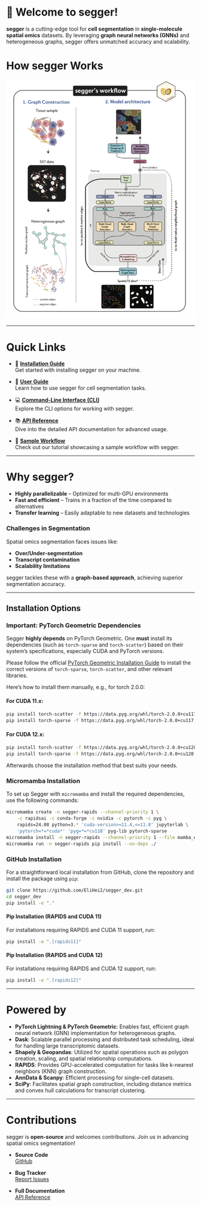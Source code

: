 # 🍳 Welcome to segger!

**segger** is a cutting-edge tool for **cell segmentation** in **single-molecule spatial omics** datasets. By leveraging **graph neural networks (GNNs)** and heterogeneous graphs, segger offers unmatched accuracy and scalability.

# How segger Works

![Segger Model](docs/images/Segger_model_08_2024.png)

---

# Quick Links

- 💾 **[Installation Guide](https://elihei2.github.io/segger_dev/installation/)**  
  Get started with installing segger on your machine.

- 📖 **[User Guide](https://elihei2.github.io/segger_dev/user_guide/)**  
  Learn how to use segger for cell segmentation tasks.

- 💻 **[Command-Line Interface (CLI)](https://elihei2.github.io/segger_dev/cli/)**  
  Explore the CLI options for working with segger.

- 📚 **[API Reference](https://elihei2.github.io/segger_dev/api/)**  
  Dive into the detailed API documentation for advanced usage.

- 📝 **[Sample Workflow](https://elihei2.github.io/segger_dev/notebooks/segger_tutorial/)**  
  Check out our tutorial showcasing a sample workflow with segger.

---

# Why segger?

- **Highly parallelizable** – Optimized for multi-GPU environments
- **Fast and efficient** – Trains in a fraction of the time compared to alternatives
- **Transfer learning** – Easily adaptable to new datasets and technologies

### Challenges in Segmentation

Spatial omics segmentation faces issues like:

- **Over/Under-segmentation**
- **Transcript contamination**
- **Scalability limitations**

segger tackles these with a **graph-based approach**, achieving superior segmentation accuracy.

---

## Installation Options


### Important: PyTorch Geometric Dependencies

Segger **highly depends** on PyTorch Geometric. One **must** install its dependencies (such as `torch-sparse` and `torch-scatter`) based on their system’s specifications, especially CUDA and PyTorch versions.

Please follow the official [PyTorch Geometric Installation Guide](https://pytorch-geometric.readthedocs.io/en/latest/install/installation.html) to install the correct versions of `torch-sparse`, `torch-scatter`, and other relevant libraries.

Here’s how to install them manually, e.g., for torch 2.0.0:

#### For CUDA 11.x:

```bash
pip install torch-scatter -f https://data.pyg.org/whl/torch-2.0.0+cu117.html
pip install torch-sparse -f https://data.pyg.org/whl/torch-2.0.0+cu117.html
```

#### For CUDA 12.x:

```bash
pip install torch-scatter -f https://data.pyg.org/whl/torch-2.0.0+cu120.html
pip install torch-sparse -f https://data.pyg.org/whl/torch-2.0.0+cu120.html
```


Afterwards choose the installation method that best suits your needs.


### Micromamba Installation

To set up Segger with `micromamba` and install the required dependencies, use the following commands:

```bash
micromamba create -n segger-rapids --channel-priority 1 \
    -c rapidsai -c conda-forge -c nvidia -c pytorch -c pyg \
    rapids=24.08 python=3.* 'cuda-version>=11.4,<=11.8' jupyterlab \
    'pytorch=*=*cuda*' 'pyg=*=*cu118' pyg-lib pytorch-sparse
micromamba install -n segger-rapids --channel-priority 1 --file mamba_environment.yml
micromamba run -n segger-rapids pip install --no-deps ./
```

### GitHub Installation

For a straightforward local installation from GitHub, clone the repository and install the package using `pip`:

```bash
git clone https://github.com/EliHei2/segger_dev.git
cd segger_dev
pip install -e "."
```

#### Pip Installation (RAPIDS and CUDA 11)

For installations requiring RAPIDS and CUDA 11 support, run:

```bash
pip install -e ".[rapids11]"
```

#### Pip Installation (RAPIDS and CUDA 12)

For installations requiring RAPIDS and CUDA 12 support, run:

```bash
pip install -e ".[rapids12]"
```

---

# Powered by

- **PyTorch Lightning & PyTorch Geometric**: Enables fast, efficient graph neural network (GNN) implementation for heterogeneous graphs.
- **Dask**: Scalable parallel processing and distributed task scheduling, ideal for handling large transcriptomic datasets.
- **Shapely & Geopandas**: Utilized for spatial operations such as polygon creation, scaling, and spatial relationship computations.
- **RAPIDS**: Provides GPU-accelerated computation for tasks like k-nearest neighbors (KNN) graph construction.
- **AnnData & Scanpy**: Efficient processing for single-cell datasets.
- **SciPy**: Facilitates spatial graph construction, including distance metrics and convex hull calculations for transcript clustering.

---

# Contributions

segger is **open-source** and welcomes contributions. Join us in advancing spatial omics segmentation!

- **Source Code**  
  [GitHub](https://github.com/EliHei2/segger_dev)

- **Bug Tracker**  
  [Report Issues](https://github.com/EliHei2/segger_dev/issues)

- **Full Documentation**  
  [API Reference](https://elihei2.github.io/segger_dev/api/)
